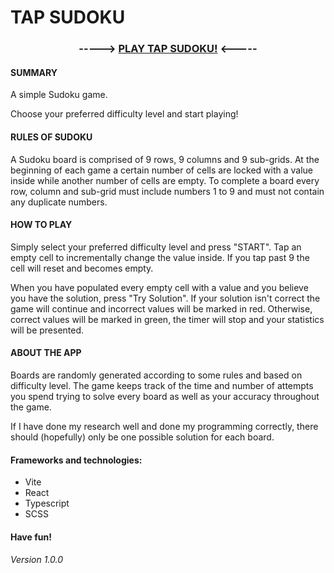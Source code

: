 # TAP SUDOKU

<h3 align="center"> -----> <a href="https://imaginaryverse.github.io/tap-sudoku/">PLAY TAP SUDOKU!</a> <----- </h3>

#### SUMMARY

A simple Sudoku game.

Choose your preferred difficulty level and start playing!

#### RULES OF SUDOKU

A Sudoku board is comprised of 9 rows, 9 columns and 9 sub-grids.
At the beginning of each game a certain number of cells are locked with a value inside while another number of cells are empty.
To complete a board every row, column and sub-grid must include numbers 1 to 9 and must not contain any duplicate numbers.

#### HOW TO PLAY

Simply select your preferred difficulty level and press "START".
Tap an empty cell to incrementally change the value inside.
If you tap past 9 the cell will reset and becomes empty.

When you have populated every empty cell with a value and you believe you have the solution, press "Try Solution".
If your solution isn't correct the game will continue and incorrect values will be marked in red. Otherwise, correct values will be marked in green, the timer will stop and your statistics will be presented.

#### ABOUT THE APP

Boards are randomly generated according to some rules and based on difficulty level.
The game keeps track of the time and number of attempts you spend trying to solve every board as well as your accuracy throughout the game.

If I have done my research well and done my programming correctly, there should (hopefully) only be one possible solution for each board.

#### Frameworks and technologies:

- Vite
- React
- Typescript
- SCSS

#### Have fun!

###### Version 1.0.0
